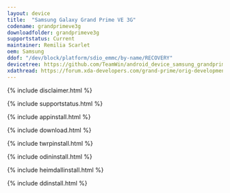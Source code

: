 ```yaml
---
layout: device
title:  "Samsung Galaxy Grand Prime VE 3G"
codename: grandprimeve3g
downloadfolder: grandprimeve3g
supportstatus: Current
maintainer: Remilia Scarlet
oem: Samsung
ddof: "/dev/block/platform/sdio_emmc/by-name/RECOVERY"
devicetree: https://github.com/TeamWin/android_device_samsung_grandprimeve3g.git
xdathread: https://forum.xda-developers.com/grand-prime/orig-development/recovery-twrp-3-2-2-0-samsung-galaxy-t3819001
---
```


{% include disclaimer.html %}

{% include supportstatus.html %}

{% include appinstall.html %}

{% include download.html %}

{% include twrpinstall.html %}

{% include odininstall.html %}

{% include heimdallinstall.html %}

{% include ddinstall.html %}